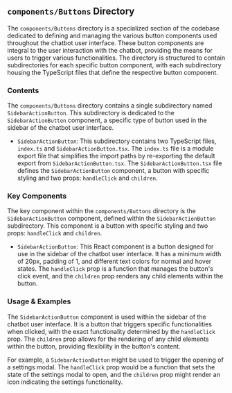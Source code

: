 
## `components/Buttons` Directory

The `components/Buttons` directory is a specialized section of the codebase dedicated to defining and managing the various button components used throughout the chatbot user interface. These button components are integral to the user interaction with the chatbot, providing the means for users to trigger various functionalities. The directory is structured to contain subdirectories for each specific button component, with each subdirectory housing the TypeScript files that define the respective button component.

### Contents

The `components/Buttons` directory contains a single subdirectory named `SidebarActionButton`. This subdirectory is dedicated to the `SidebarActionButton` component, a specific type of button used in the sidebar of the chatbot user interface.

- `SidebarActionButton`: This subdirectory contains two TypeScript files, `index.ts` and `SidebarActionButton.tsx`. The `index.ts` file is a module export file that simplifies the import paths by re-exporting the default export from `SidebarActionButton.tsx`. The `SidebarActionButton.tsx` file defines the `SidebarActionButton` component, a button with specific styling and two props: `handleClick` and `children`.

### Key Components

The key component within the `components/Buttons` directory is the `SidebarActionButton` component, defined within the `SidebarActionButton` subdirectory. This component is a button with specific styling and two props: `handleClick` and `children`.

- `SidebarActionButton`: This React component is a button designed for use in the sidebar of the chatbot user interface. It has a minimum width of 20px, padding of 1, and different text colors for normal and hover states. The `handleClick` prop is a function that manages the button's click event, and the `children` prop renders any child elements within the button.

### Usage & Examples

The `SidebarActionButton` component is used within the sidebar of the chatbot user interface. It is a button that triggers specific functionalities when clicked, with the exact functionality determined by the `handleClick` prop. The `children` prop allows for the rendering of any child elements within the button, providing flexibility in the button's content.

For example, a `SidebarActionButton` might be used to trigger the opening of a settings modal. The `handleClick` prop would be a function that sets the state of the settings modal to open, and the `children` prop might render an icon indicating the settings functionality.
